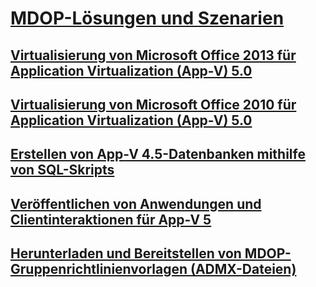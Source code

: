 # [MDOP-Lösungen und Szenarien](index.md)
## [Virtualisierung von Microsoft Office 2013 für Application Virtualization (App-V) 5.0](virtualizing-microsoft-office-2013-for-application-virtualization--app-v--50-solutions.md)
## [Virtualisierung von Microsoft Office 2010 für Application Virtualization (App-V) 5.0](virtualizing-microsoft-office-2010-for-application-virtualization--app-v--50-solutions.md)
## [Erstellen von App-V 4.5-Datenbanken mithilfe von SQL-Skripts](creating-app-v-45-databases-using-sql-scripting.md)
## [Veröffentlichen von Anwendungen und Clientinteraktionen für App-V 5](application-publishing-and-client-interaction-for-app-v-5-solutions.md)
## [Herunterladen und Bereitstellen von MDOP-Gruppenrichtlinienvorlagen (ADMX-Dateien)](how-to-download-and-deploy-mdop-group-policy--admx--templates.md)

